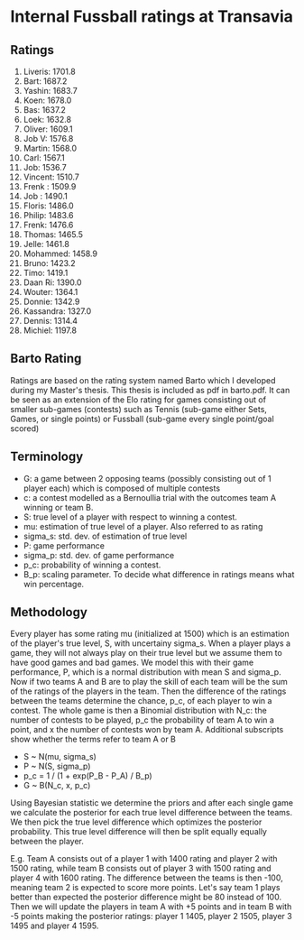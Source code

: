 # Internal Fussball ratings at Transavia
## Ratings
1. Liveris: 1701.8 
2. Bart: 1687.2 
3. Yashin: 1683.7 
4. Koen: 1678.0 
5. Bas: 1637.2 
6. Loek: 1632.8 
7. Oliver: 1609.1 
8. Job V: 1576.8 
9. Martin: 1568.0 
10. Carl: 1567.1 
11. Job: 1536.7 
12. Vincent: 1510.7 
13. Frenk : 1509.9 
14. Job : 1490.1 
15. Floris: 1486.0 
16. Philip: 1483.6 
17. Frenk: 1476.6 
18. Thomas: 1465.5 
19. Jelle: 1461.8 
20. Mohammed: 1458.9 
21. Bruno: 1423.2 
22. Timo: 1419.1 
23. Daan Ri: 1390.0 
24. Wouter: 1364.1 
25. Donnie: 1342.9 
26. Kassandra: 1327.0 
27. Dennis: 1314.4 
28. Michiel: 1197.8 

## Barto Rating
Ratings are based on the rating system named Barto which I developed during my Master's thesis. This thesis is included as pdf in barto.pdf. It can be seen as an extension of the Elo rating for games consisting out of smaller sub-games (contests) such as Tennis (sub-game either Sets, Games, or single points) or Fussball (sub-game every single point/goal scored)
## Terminology
- G: a game between 2 opposing teams (possibly consisting out of 1 player each) which is composed of multiple contests
- c: a contest modelled as a Bernoullia trial with the outcomes team A winning or team B.
- S: true level of a player with respect to winning a contest.
- mu: estimation of true level of a player. Also referred to as rating
- sigma_s: std. dev. of estimation of true level
- P: game performance
- sigma_p: std. dev. of game performance
- p_c: probability of winning a contest.
- B_p: scaling parameter. To decide what difference in ratings means what win percentage.
## Methodology
Every player has some rating mu (initialized at 1500) which is an estimation of the player's true level, S, with uncertainy sigma_s. When a player plays a game, they will not always play on their true level but we assume them to have good games and bad games. We model this with their game performance, P, which is a normal distribution with mean S and sigma_p. Now if two teams A and B are to play the skill of each team will be the sum of the ratings of the players in the team. Then the difference of the ratings between the teams determine the chance, p_c, of each player to win a contest. The whole game is then a Binomial distribution with N_c: the number of contests to be played, p_c the probability of team A to win a point, and x the number of contests won by team A. Additional subscripts show whether the terms refer to team A or B
- S ~ N(mu, sigma_s)
- P ~ N(S, sigma_p)
- p_c = 1 / (1 + exp(P_B - P_A) / B_p)
- G ~ B(N_c, x, p_c)

Using Bayesian statistic we determine the priors and after each single game we calculate the posterior for each true level difference between the teams. We then pick the true level difference which optimizes the posterior probability. This true level difference will then be split equally equally between the player. 

E.g. Team A consists out of a player 1 with 1400 rating and player 2 with 1500 rating, while team B consists out of player 3 with 1500 rating and player 4 with 1600 rating. The difference between the teams is then -100, meaning team 2 is expected to score more points. Let's say team 1 plays better than expected the posterior difference might be 80 instead of 100. Then we will update the players in team A with +5 points and in team B with -5 points making the posterior ratings: player 1 1405, player 2 1505, player 3 1495 and player 4 1595.